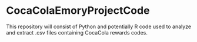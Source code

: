 # CocaColaEmoryProjectCode
This repository will consist of Python and potentially R code used to analyze and extract .csv files containing CocaCola rewards codes. 
